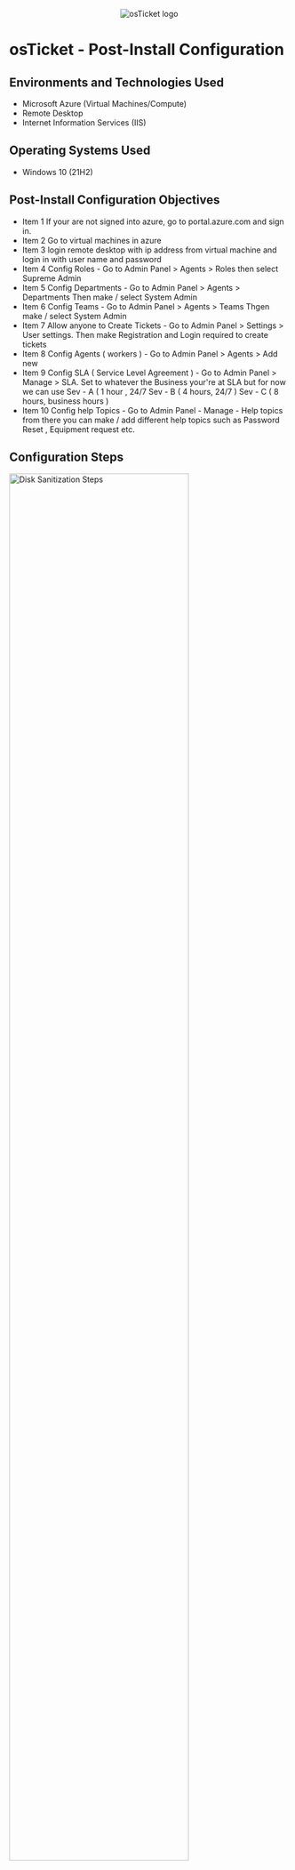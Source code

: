 <p align="center">
<img src="https://i.imgur.com/Clzj7Xs.png" alt="osTicket logo"/>
</p>

<h1>osTicket - Post-Install Configuration</h1>


<h2>Environments and Technologies Used</h2>

- Microsoft Azure (Virtual Machines/Compute)
- Remote Desktop
- Internet Information Services (IIS)

<h2>Operating Systems Used </h2>

- Windows 10</b> (21H2)

<h2>Post-Install Configuration Objectives</h2>

- Item 1 If your are not signed into azure, go to portal.azure.com and sign in.
- Item 2 Go to virtual machines in azure
- Item 3 login remote desktop with ip address from virtual machine and login in with user name and password
- Item 4 Config Roles - Go to Admin Panel > Agents > Roles then select Supreme Admin 
- Item 5 Config Departments - Go to Admin Panel > Agents > Departments Then make / select System Admin 
- Item 6 Config Teams - Go to Admin Panel > Agents > Teams Thgen make / select System Admin
- Item 7 Allow anyone to Create Tickets - Go to Admin Panel > Settings > User settings. Then make Registration and Login required to create tickets
- Item 8 Config Agents ( workers ) - Go to Admin Panel > Agents > Add new 
- Item 9 Config SLA ( Service Level Agreement ) - Go to Admin Panel > Manage > SLA. Set to whatever the Business your're at SLA but for now we can use Sev - A ( 1 hour , 24/7 Sev - B ( 4 hours, 24/7 ) Sev - C ( 8 hours, business hours )
- Item 10 Config help Topics - Go to Admin Panel - Manage - Help topics from there you can make / add different help topics such as Password Reset , Equipment request etc.

<h2>Configuration Steps</h2>

<p>
<img src="https://i.imgur.com/JZyShsS.png" height="80%" width="80%" alt="Disk Sanitization Steps"/>
</p>
<p>
Lorem ipsum dolor sit amet, consectetur adipiscing elit, sed do eiusmod tempor incididunt ut labore et dolore magna aliqua. Ut enim ad minim veniam, quis nostrud exercitation ullamco laboris nisi ut aliquip ex ea commodo consequat. Duis aute irure dolor in reprehenderit in voluptate velit esse cillum dolore eu fugiat nulla pariatur.
</p>
<br />

<p>
<img src="https://i.imgur.com/DJmEXEB.png" height="80%" width="80%" alt="Disk Sanitization Steps"/>
</p>
<p>
Lorem ipsum dolor sit amet, consectetur adipiscing elit, sed do eiusmod tempor incididunt ut labore et dolore magna aliqua. Ut enim ad minim veniam, quis nostrud exercitation ullamco laboris nisi ut aliquip ex ea commodo consequat. Duis aute irure dolor in reprehenderit in voluptate velit esse cillum dolore eu fugiat nulla pariatur.
</p>
<br />

<p>
<img src="https://i.imgur.com/DJmEXEB.png" height="80%" width="80%" alt="Disk Sanitization Steps"/>
</p>
<p>
Lorem ipsum dolor sit amet, consectetur adipiscing elit, sed do eiusmod tempor incididunt ut labore et dolore magna aliqua. Ut enim ad minim veniam, quis nostrud exercitation ullamco laboris nisi ut aliquip ex ea commodo consequat. Duis aute irure dolor in reprehenderit in voluptate velit esse cillum dolore eu fugiat nulla pariatur.
</p>
<br />
